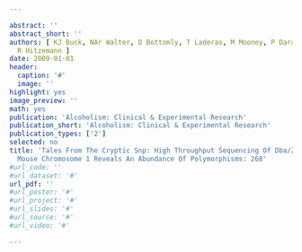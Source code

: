 ```yaml
---

abstract: ''
abstract_short: ''
authors: [ KJ Buck, NAr Walter, D Bottomly, T Laderas, M Mooney, P Darakjian, S Mcweeney,
  R Hitzemann ]
date: 2009-01-01
header:
  caption: '#'
  image: ''
highlight: yes
image_preview: ''
math: yes
publication: 'Alcoholism: Clinical & Experimental Research'
publication_short: 'Alcoholism: Clinical & Experimental Research'
publication_types: ['2']
selected: no
title: 'Tales From The Cryptic Snp: High Throughput Sequencing Of Dba/2j And C57bl/6j
  Mouse Chromosome 1 Reveals An Abundance Of Polymorphisms: 268'
#url_code: ''
#url_dataset: '#'
url_pdf: ''
#url_poster: '#'
#url_project: '#'
#url_slides: '#'
#url_source: '#'
#url_video: '#'

---
```

